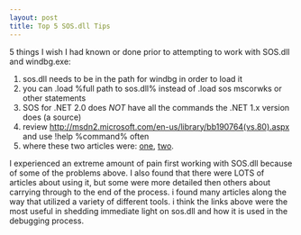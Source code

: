 ```yaml
---
layout: post
title: Top 5 SOS.dll Tips
---
```


5 things I wish I had known or done prior to attempting to work with SOS.dll and windbg.exe: 

1. sos.dll needs to be in the path for windbg in order to load it
2. you can .load %full path to sos.dll% instead of .load sos mscorwks or other statements
3. SOS for .NET 2.0 does *NOT* have all the commands the .NET 1.x version does (a source)
4. review http://msdn2.microsoft.com/en-us/library/bb190764(vs.80).aspx and use !help %command% often
5. where these two articles were: [one](http://mtaulty.com/communityserver/blogs/mike_taultys_blog/archive/2004/08/03/4671.aspx), [two](http://blogs.msdn.com/mvstanton/archive/2005/10/11/479861.aspx).

I experienced an extreme amount of pain first working with SOS.dll because of some of the problems above. I also found that there were LOTS of articles about using it, but some were more detailed then others about carrying through to the end of the process. i found many articles along the way that utilized a variety of different tools. i think the links above were the most useful in shedding immediate light on sos.dll and how it is used in the debugging process.
